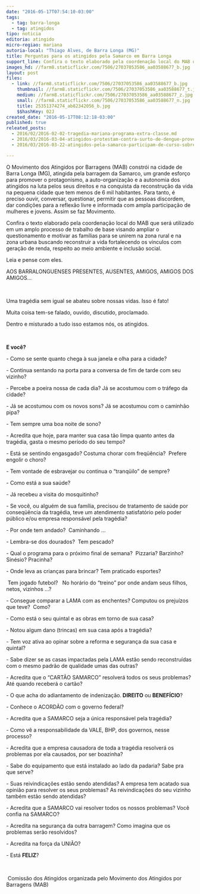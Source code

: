 ```yaml
---
date: "2016-05-17T07:54:10-03:00"
tags:
  - tag: barra-longa
  - tag: atingidos
tipo: noticia
editoria: atingido
micro-regiao: mariana
autoria-local: "Thiago Alves, de Barra Longa (MG)"
title: Perguntas para os atingidos pela Samarco em Barra Longa
support_line: Confira o texto elaborado pela coordenação local do MAB que será utilizado em um amplo processo de trabalho de base visando ampliar o questionamento e motivar as famílias para se organizarem.
images_hd: //farm8.staticflickr.com/7506/27037053586_aa03588677_b.jpg
layout: post
files:
  - link: //farm8.staticflickr.com/7506/27037053586_aa03588677_b.jpg
    thumbnail: //farm8.staticflickr.com/7506/27037053586_aa03588677_t.jpg
    medium: //farm8.staticflickr.com/7506/27037053586_aa03588677_z.jpg
    small: //farm8.staticflickr.com/7506/27037053586_aa03588677_n.jpg
    title: 25351374274_ab82342056_b.jpg
    $$hashKey: 02J
created_date: "2016-05-17T08:12:18-03:00"
published: true
releated_posts:
  - 2016/02/2016-02-02-tragedia-mariana-programa-extra-classe.md
  - 2016/03/2016-03-04-atingidos-protestam-contra-surto-de-dengue-provocado-pela-samarco.md
  - 2016/03/2016-03-22-atingidos-pela-samarco-participam-de-curso-sobre-pensadores-brasileiros.md

---
```

<p>O Movimento dos Atingidos por Barragens (MAB) constr&oacute;i na cidade de Barra Longa (MG), atingida pela barragem da Samarco, um grande esfor&ccedil;o para promover o protagonismo, a auto-organiza&ccedil;&atilde;o e a autonomia dos atingidos na luta pelos seus direitos e na conquista da reconstru&ccedil;&atilde;o da vida na pequena cidade que tem menos de 6 mil habitantes. Para tanto, &eacute; preciso ouvir, conversar, questionar, permitir que as pessoas discordem, dar condi&ccedil;&otilde;es para a reflex&atilde;o livre e informada com ampla participa&ccedil;&atilde;o de mulheres e jovens. Assim se faz Movimento.</p>

<p>Confira o texto elaborado pela coordena&ccedil;&atilde;o local do MAB que ser&aacute; utilizado em um amplo processo de trabalho de base visando ampliar o questionamento e motivar as fam&iacute;lias para se unirem na zona rural e na zona urbana buscando reconstruir a vida fortalecendo os v&iacute;nculos com gera&ccedil;&atilde;o de renda, respeito ao meio ambiente e inclus&atilde;o social.</p>

<p>Leia e pense com eles.</p>

<p>AOS BARRALONGUENSES PRESENTES, AUSENTES, AMIGOS, AMIGOS DOS AMIGOS...</p>

<p>&nbsp;</p>

<p>Uma trag&eacute;dia sem igual se abateu sobre nossas vidas. Isso &eacute; fato!</p>

<p>Muita coisa tem-se falado, ouvido, discutido, proclamado.&nbsp;</p>

<p>Dentro e misturado a tudo isso estamos n&oacute;s, os atingidos.</p>

<p>&nbsp;</p>

<p><strong>E voc&ecirc;?</strong></p>

<p>- Como se sente quanto chega &agrave; sua janela e olha para a cidade?</p>

<p>- Continua sentando na porta para a conversa de fim de tarde com seu vizinho?</p>

<p>- Percebe a poeira nossa de cada dia? J&aacute; se acostumou com o tr&aacute;fego da cidade?</p>

<p>- J&aacute; se acostumou com os novos sons? J&aacute; se acostumou com o caminh&atilde;o pipa?</p>

<p>- Tem sempre uma boa noite de sono?</p>

<p>- Acredita que hoje, para manter sua casa t&atilde;o limpa quanto antes da trag&eacute;dia, gasta o mesmo per&iacute;odo do seu tempo?</p>

<p>- Est&aacute; se sentindo engasgado? Costuma chorar com freq&uuml;&ecirc;ncia?&nbsp; Prefere engolir o choro?</p>

<p>- Tem vontade de esbravejar ou continua o &ldquo;tranq&uuml;ilo&rdquo; de sempre?</p>

<p>- Como est&aacute; a sua sa&uacute;de?</p>

<p>- J&aacute; recebeu a visita do mosquitinho?</p>

<p>- Se voc&ecirc;, ou algu&eacute;m de sua fam&iacute;lia, precisou de tratamento de sa&uacute;de por conseq&uuml;&ecirc;ncia da trag&eacute;dia, teve um atendimento satisfat&oacute;rio pelo poder p&uacute;blico e/ou empresa respons&aacute;vel pela trag&eacute;dia?</p>

<p>- Por onde tem andado?&nbsp; Caminhando ...</p>

<p>- Lembra-se dos dourados? &nbsp;Tem pescado?</p>

<p>- Qual o programa para o pr&oacute;ximo final de semana?&nbsp; Pizzaria? Barzinho?&nbsp; Sin&eacute;sio? Pracinha?</p>

<p>- Onde leva as crian&ccedil;as para brincar? Tem praticado esportes?</p>

<p>&nbsp;Tem jogado futebol?&nbsp;&nbsp; No hor&aacute;rio do &ldquo;treino&rdquo; por onde andam seus filhos, netos, vizinhos ...?&nbsp;</p>

<p>- Consegue comparar a LAMA com as enchentes? Computou os preju&iacute;zos que teve? &nbsp;Como?&nbsp;&nbsp;</p>

<p>- Como est&aacute; o seu quintal e as obras em torno de sua casa?</p>

<p>- Notou algum dano (trincas) em sua casa ap&oacute;s a trag&eacute;dia?</p>

<p>- Tem voz ativa ao opinar sobre a reforma e seguran&ccedil;a da sua casa e quintal?</p>

<p>- Sabe dizer se as casas impactadas pela LAMA est&atilde;o sendo reconstru&iacute;das com o mesmo padr&atilde;o de qualidade umas das outras?</p>

<p>- Acredita que o &ldquo;CART&Atilde;O SAMARCO&rdquo; resolver&aacute; todos os seus problemas?&nbsp; At&eacute; quando receber&aacute; o cart&atilde;o?</p>

<p>- O que acha do adiantamento de indeniza&ccedil;&atilde;o.<strong>&nbsp;DIREITO</strong>&nbsp;ou&nbsp;<strong>BENEF&Iacute;CIO</strong>?</p>

<p>- Conhece o ACORD&Atilde;O com o governo federal?</p>

<p>- Acredita que a SAMARCO seja a &uacute;nica respons&aacute;vel pela trag&eacute;dia? &nbsp;</p>

<p>- Como v&ecirc; a responsabilidade da VALE, BHP, dos governos, nesse processo?</p>

<p>- Acredita que a empresa causadora de toda a trag&eacute;dia resolver&aacute; os problemas por ela causados, por ser boazinha?</p>

<p>- Sabe do equipamento que est&aacute; instalado ao lado da padaria? Sabe pra que serve?</p>

<p>- Suas reivindica&ccedil;&otilde;es est&atilde;o sendo atendidas? A empresa tem acatado sua opini&atilde;o para resolver os seus problemas? As reivindica&ccedil;&otilde;es do seu vizinho tamb&eacute;m est&atilde;o sendo atendidas?</p>

<p>- Acredita que a SAMARCO vai resolver todos os nossos problemas? Voc&ecirc; confia na SAMARCO?</p>

<p>- Acredita na seguran&ccedil;a da outra barragem? Como imagina que os problemas ser&atilde;o resolvidos?</p>

<p>- Acredita na for&ccedil;a da UNI&Atilde;O?</p>

<p>- Est&aacute;&nbsp;<strong>FELIZ</strong>?</p>

<p>&nbsp;&nbsp;&nbsp;&nbsp;&nbsp;&nbsp;&nbsp;&nbsp;&nbsp;&nbsp;&nbsp;&nbsp;&nbsp;&nbsp;&nbsp;&nbsp;&nbsp;&nbsp;&nbsp;&nbsp;&nbsp;&nbsp;&nbsp;&nbsp;&nbsp;&nbsp;&nbsp;&nbsp;&nbsp;&nbsp;&nbsp;&nbsp;&nbsp;&nbsp;&nbsp;&nbsp;&nbsp;&nbsp;&nbsp;&nbsp;&nbsp;&nbsp;&nbsp;&nbsp;&nbsp;&nbsp;&nbsp;&nbsp;&nbsp;&nbsp;&nbsp;&nbsp;&nbsp;&nbsp;&nbsp;&nbsp;&nbsp;&nbsp;&nbsp;&nbsp;&nbsp;&nbsp;&nbsp;&nbsp;&nbsp;&nbsp;&nbsp;&nbsp;</p>

<p>&nbsp;Comiss&atilde;o dos Atingidos organizada pelo Movimento dos Atingidos por Barragens (MAB)</p>

<p>&nbsp;</p>
